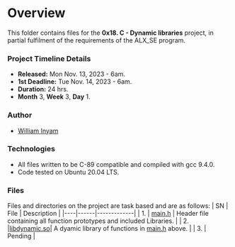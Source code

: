 # Overview #

This folder contains files for the **0x18. C - Dynamic libraries** project, in partial fulfilment of the requirements of the ALX_SE program.

### Project Timeline Details ###
- **Released:** Mon Nov. 13, 2023 - 6am.
- **1st Deadline:** Tue Nov. 14, 2023 - 6am.
- **Duration:** 24 hrs.
- **Month** 3, **Week** 3, **Day** 1.

### Author ###
- [William Inyam](https://github.com/thecypherzen/)

### Technologies ##
- All files written to be C-89 compatible and compiled with gcc 9.4.0.
- Code tested on Ubuntu 20.04 LTS.

### Files ###
Files and directories on the project are task based and are as follows:
| SN | File | Description |
|----|------|-------------|
| 1. | [main.h](https://github.com/thecypherzen) | Header file containing all function prototypes and included Libraries. |
| 2. |[libdynamic.so](https://github.com)| A dyamic library of functions in [main.h](https://github.com/thecypherzen) above. |
| 3. | Pending |

